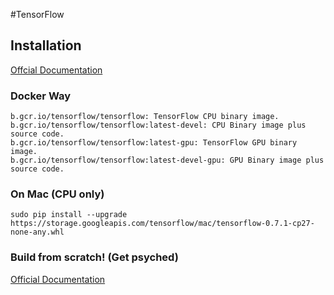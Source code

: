 #TensorFlow

## Installation
[Offcial Documentation](https://www.tensorflow.org/versions/master/get_started/os_setup.html#download-and-setup)
### Docker Way

```
b.gcr.io/tensorflow/tensorflow: TensorFlow CPU binary image.
b.gcr.io/tensorflow/tensorflow:latest-devel: CPU Binary image plus source code.
b.gcr.io/tensorflow/tensorflow:latest-gpu: TensorFlow GPU binary image.
b.gcr.io/tensorflow/tensorflow:latest-devel-gpu: GPU Binary image plus source code.
```

### On Mac (CPU only)
```
sudo pip install --upgrade https://storage.googleapis.com/tensorflow/mac/tensorflow-0.7.1-cp27-none-any.whl
```

### Build from scratch! (Get psyched)
[Official Documentation](https://www.tensorflow.org/versions/r0.7/get_started/os_setup.html#installing-from-sources)
